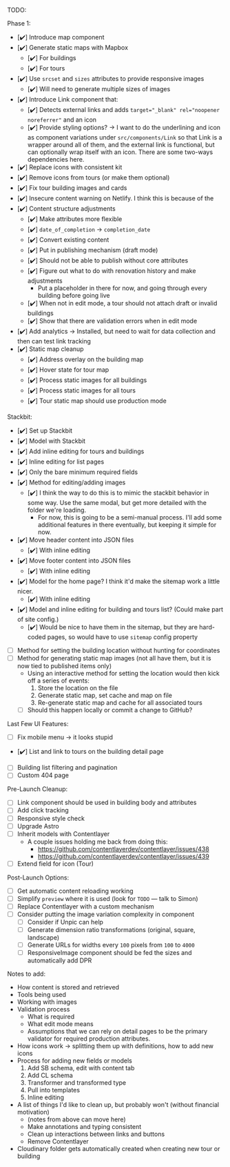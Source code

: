 TODO:

Phase 1:

- [✔️] Introduce map component
- [✔️] Generate static maps with Mapbox
  - [✔️] For buildings
  - [✔️] For tours
- [✔️] Use `srcset` and `sizes` attributes to provide responsive images
  - [✔️] Will need to generate multiple sizes of images
- [✔️] Introduce Link component that:
  - [✔️] Detects external links and adds `target="_blank" rel="noopener noreferrer"` and an icon
  - [✔️] Provide styling options? -> I want to do the underlining and icon as component variations under `src/components/Link` so that Link is a wrapper around all of them, and the external link is functional, but can optionally wrap itself with an icon. There are some two-ways dependencies here.
- [✔️] Replace icons with consistent kit
- [✔️] Remove icons from tours (or make them optional)
- [✔️] Fix tour building images and cards
- [✔️] Insecure content warning on Netlify. I think this is because of the
- [✔️] Content structure adjustments
  - [✔️] Make attributes more flexible
  - [✔️] `date_of_completion` -> `completion_date`
  - [✔️] Convert existing content
  - [✔️] Put in publishing mechanism (draft mode)
  - [✔️] Should not be able to publish without core attributes
  - [✔️] Figure out what to do with renovation history and make adjustments
    - Put a placeholder in there for now, and going through every building before going live
  - [✔️] When not in edit mode, a tour should not attach draft or invalid buildings
  - [✔️] Show that there are validation errors when in edit mode
- [✔️] Add analytics -> Installed, but need to wait for data collection and then
  can test link tracking
- [✔️] Static map cleanup
  - [✔️] Address overlay on the building map
  - [✔️] Hover state for tour map
  - [✔️] Process static images for all buildings
  - [✔️] Process static images for all tours
  - [✔️] Tour static map should use production mode

Stackbit:

- [✔️] Set up Stackbit
- [✔️] Model with Stackbit
- [✔️] Add inline editing for tours and buildings
- [✔️] Inline editing for list pages
- [✔️] Only the bare minimum required fields
- [✔️] Method for editing/adding images
  - [✔️] I think the way to do this is to mimic the stackbit behavior in some way. Use the same modal, but get more detailed with the folder we're loading.
    - For now, this is going to be a semi-manual process. I'll add some additional features in there eventually, but keeping it simple for now.
- [✔️] Move header content into JSON files
  - [✔️] With inline editing
- [✔️] Move footer content into JSON files
  - [✔️] With inline editing
- [✔️] Model for the home page? I think it'd make the sitemap work a little nicer.
  - [✔️] With inline editing
- [✔️] Model and inline editing for building and tours list? (Could make part of site config.)
  - [✔️] Would be nice to have them in the sitemap, but they are hard-coded pages, so would have to use `sitemap` config property
- [ ] Method for setting the building location without hunting for coordinates
- [ ] Method for generating static map images (not all have them, but it is now tied to published items only)
  - Using an interactive method for setting the location would then kick off a series of events:
    1. Store the location on the file
    2. Generate static map, set cache and map on file
    3. Re-generate static map and cache for all associated tours
  - [ ] Should this happen locally or commit a change to GitHub?

Last Few UI Features:

- [ ] Fix mobile menu -> it looks stupid
- [✔️] List and link to tours on the building detail page
- [ ] Building list filtering and pagination
- [ ] Custom 404 page

Pre-Launch Cleanup:

- [ ] Link component should be used in building body and attributes
- [ ] Add click tracking
- [ ] Responsive style check
- [ ] Upgrade Astro
- [ ] Inherit models with Contentlayer
  - A couple issues holding me back from doing this:
    - https://github.com/contentlayerdev/contentlayer/issues/438
    - https://github.com/contentlayerdev/contentlayer/issues/439
- [ ] Extend field for icon (Tour)

Post-Launch Options:

- [ ] Get automatic content reloading working
- [ ] Simplify `preview` where it is used (look for `TODO` — talk to Simon)
- [ ] Replace Contentlayer with a custom mechanism
- [ ] Consider putting the image variation complexity in component
  - [ ] Consider if Unpic can help
  - [ ] Generate dimension ratio transformations (original, square, landscape)
  - [ ] Generate URLs for widths every `100` pixels from `100` to `4000`
  - [ ] ResponsiveImage component should be fed the sizes and automatically add DPR

Notes to add:

- How content is stored and retrieved
- Tools being used
- Working with images
- Validation process
  - What is required
  - What edit mode means
  - Assumptions that we can rely on detail pages to be the primary validator for required production attributes.
- How icons work -> splitting them up with definitions, how to add new icons
- Process for adding new fields or models
  1. Add SB schema, edit with content tab
  2. Add CL schema
  3. Transformer and transformed type
  4. Pull into templates
  5. Inline editing
- A list of things I'd like to clean up, but probably won't (without financial motivation)
  - (notes from above can move here)
  - Make annotations and typing consistent
  - Clean up interactions between links and buttons
  - Remove Contentlayer
- Cloudinary folder gets automatically created when creating new tour or building
